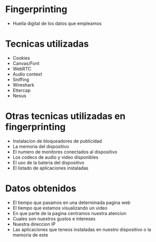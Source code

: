 # Fingerprinting
* Huella digital de los datos que empleamos

# Tecnicas utilizadas
* Cookies
* Canvas/Font
* WebRTC
* Audio context
* Sniffing
* Wireshark
* Ettercap
* Nesus

# Otras tecnicas utilizadas en fingerprinting
* Instalacion de bloqueadores de publicidad
* La memoria del dispositivo
* El numero de monitores conectados al dispositivo
* Los codecs de audio y video disponibles
* El uso de la bateria del dispositivo
* El listado de aplicaciones instaladas
  

# Datos obtenidos
* El tiempo que pasamos en una determinada pagina web
* El tiempo que estamos visualizando un video
* En que parte de la pagina centramos nuestra atencion
* Cuales son nuestros gustos e intereses
* Nuestra direccion IP
* Las aplicaciones que teneos instaladas en nuestro dispositivo o la memoria de este